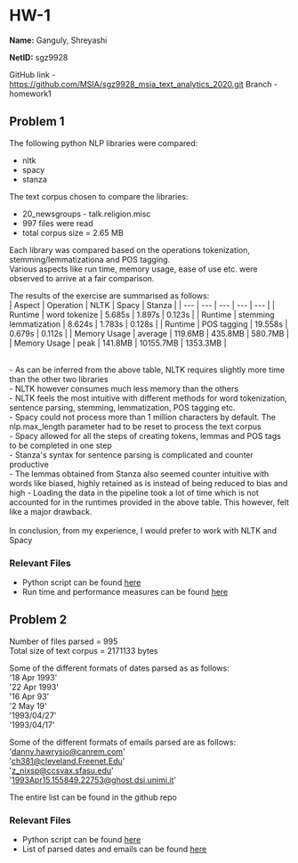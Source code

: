 # HW-1

**Name:** Ganguly, Shreyashi

**NetID:** sgz9928

GitHub link - https://github.com/MSIA/sgz9928_msia_text_analytics_2020.git
Branch - homework1

## Problem 1

The following python NLP libraries were compared:
- nltk
- spacy
- stanza

The text corpus chosen to compare the libraries:
- 20_newsgroups - talk.religion.misc
- 997 files were read
- total corpus size = 2.65 MB

Each library was compared based on the operations tokenization, stemming/lemmatizationa and POS tagging. <br>
Various aspects like run time, memory usage, ease of use etc. were observed to arrive at a fair comparison. <br>

The results of the exercise are summarised as follows: <br>
|  Aspect   |  Operation   |  NLTK  |  Spacy  |  Stanza  |
| --- | --- | --- | --- | --- |
|  Runtime   |  word tokenize  |  5.685s  |  1.897s  |  0.123s  |
|  Runtime   |  stemming lemmatization  |  8.624s  |  1.783s  |  0.128s  |
|  Runtime   |  POS tagging  |  19.558s  |  0.679s  |  0.112s  |
|  Memory Usage   |  average  |  119.6MB  |  435.8MB  |  580.7MB |
|  Memory Usage   |  peak  |  141.8MB  |  10155.7MB  |  1353.3MB |

<br>
- As can be inferred from the above table, NLTK requires slightly more time than the other two libraries <br>
- NLTK however consumes much less memory than the others <br>
- NLTK feels the most intuitive with different methods for word tokenization, sentence parsing, stemming, lemmatization, POS tagging etc. <br>
- Spacy could not process more than 1 million characters by default. The nlp.max_length parameter had to be reset to process the text corpus <br>
- Spacy allowed for all the steps of creating tokens, lemmas and POS tags to be completed in one step <br>
- Stanza's syntax for sentence parsing is complicated and counter productive <br>
- The lemmas obtained from Stanza also seemed counter intuitive with words like biased, highly retained as is instead of being reduced to bias and high
- Loading the data in the pipeline took a lot of time which is not accounted for in the runtimes provided in the above table. This however, felt like a major drawback. <br>

<br>
In conclusion, from my experience, I would prefer to work with NLTK and Spacy

### Relevant Files

- Python script can be found [here](https://github.com/MSIA/sgz9928_msia_text_analytics_2020/blob/homework1/problem1.py)
- Run time and performance measures can be found [here](https://github.com/MSIA/sgz9928_msia_text_analytics_2020/blob/homework1/nlp_library_comparison.txt)


## Problem 2

Number of files parsed = 995 <br>
Total size of text corpus = 2171133 bytes

Some of the different formats of dates parsed as as follows: <br>
'18 Apr 1993' <br>
'22 Apr 1993' <br>
'16 Apr 93' <br>
'2 May 19' <br>
'1993/04/27' <br>
'1993/04/17'

Some of the different formats of emails parsed are as follows: <br>
'danny.hawrysio@canrem.com' <br>
'ch381@cleveland.Freenet.Edu' <br>
'z_nixsp@ccsvax.sfasu.edu' <br>
'1993Apr15.155849.22753@ghost.dsi.unimi.it'

The entire list can be found in the github repo

### Relevant Files

- Python script can be found [here](https://github.com/MSIA/sgz9928_msia_text_analytics_2020/blob/homework1/problem2.py)
- List of parsed dates and emails can be found [here](https://github.com/MSIA/sgz9928_msia_text_analytics_2020/blob/homework1/regex_dates_email.txt)




